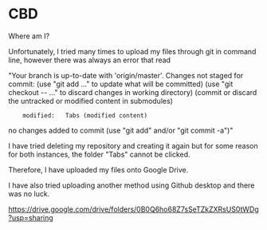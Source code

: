 # CBD
Where am I?


Unfortunately, I tried many times to upload my files through git in command line, however there was always an error that read 

"Your branch is up-to-date with 'origin/master'.
Changes not staged for commit:
  (use "git add <file>..." to update what will be committed)
  (use "git checkout -- <file>..." to discard changes in working directory)
  (commit or discard the untracked or modified content in submodules)

        modified:   Tabs (modified content)

no changes added to commit (use "git add" and/or "git commit -a")"

I have tried deleting my repository and creating it again but for some reason for both instances, the folder "Tabs" cannot be clicked.

Therefore, I have uploaded my files onto Google Drive.

I have also tried uploading another method using Github desktop and there was no luck. 


https://drive.google.com/drive/folders/0B0Q6ho68Z7sSeTZkZXRsUS0tWDg?usp=sharing